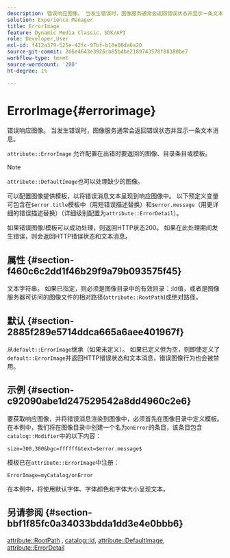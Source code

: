 ```yaml
---
description: 错误响应图像。 当发生错误时，图像服务通常会返回错误状态并显示一条文本消息。
solution: Experience Manager
title: ErrorImage
feature: Dynamic Media Classic，SDK/API
role: Developer,User
exl-id: f412a379-525e-42fc-97bf-b10e00da6a20
source-git-commit: 206e4643e3926cb85b4be2189743578f88180be7
workflow-type: tm+mt
source-wordcount: '280'
ht-degree: 1%

---
```


# ErrorImage{#errorimage}

错误响应图像。 当发生错误时，图像服务通常会返回错误状态并显示一条文本消息。

`attribute::ErrorImage` 允许配置在出错时要返回的图像、目录条目或模板。

>[!NOTE]
>
>`attribute::DefaultImage`也可以处理缺少的图像。

可以配置图像提供模板，以将错误消息文本呈现到响应图像中。 以下预定义变量可包含在`$error.title`模板中（用短错误描述替换）和`$error.message`（用更详细的错误描述替换）（详细级别配置为`attribute::ErrorDetail`）。

如果错误图像/模板可以成功处理，则返回HTTP状态200。 如果在此处理期间发生错误，则会返回HTTP错误状态和文本消息。

## 属性 {#section-f460c6c2dd1f46b29f9a79b093575f45}

文本字符串。 如果已指定，则必须是图像目录中的有效目录：:Id值，或者是图像服务器可访问的图像文件的相对路径(`attribute::RootPath`)或绝对路径。

## 默认 {#section-2885f289e5714ddca665a6aee401967f}

从`default::ErrorImage`继承（如果未定义）。 如果已定义但为空，则即使定义了`default::ErrorImage`并返回HTTP错误状态和文本消息，错误图像行为也会被禁用。

## 示例 {#section-c92090abe1d247529542a8dd4960c2e6}

要获取响应图像，并将错误消息渲染到图像中，必须首先在图像目录中定义模板。 在本例中，我们将在图像目录中创建一个名为`onError`的条目，该条目包含`catalog::Modifier`中的以下内容：

`size=300,300&bgc=ffffff&text=$error.message$`

模板已在`attribute::ErrorImage`中注册：

`ErrorImage=myCatalog/onError`

在本例中，将使用默认字体、字体颜色和字体大小呈现文本。

## 另请参阅 {#section-bbf1f85fc0a34033bdda1dd3e4e0bbb6}

[attribute::RootPath](../../../../../is-api/image-catalog/image-serving-api-ref/c-image-catalog-reference/c-attributes-reference/r-rootpath.md#reference-17d57e5967be403b8408fa7214017494) ,  [catalog::Id](/help/aem-is-ir-api/is-api/image-catalog/image-serving-api-ref/c-image-catalog-reference/c-image-svg-data-reference/c-image-data-reference/r-id-cat.md),  [attribute::DefaultImage](../../../../../is-api/image-catalog/image-serving-api-ref/c-image-catalog-reference/c-attributes-reference/r-is-cat-defaultimage.md#reference-8e9900e129f54ed68462a3c2fc3bc433),  [attribute::ErrorDetail](../../../../../is-api/image-catalog/image-serving-api-ref/c-image-catalog-reference/c-attributes-reference/r-errordetail.md#reference-4987c8cddcba4c88960170e49cafc561)

